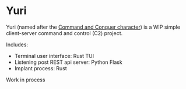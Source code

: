 # Yuri

Yuri (named after the [Command and Conquer character](https://www.wikiwand.com/en/Command_%26_Conquer:_Yuri%27s_Revenge)) is a WIP simple client-server command and control (C2) project.

Includes:
 - Terminal user interface: Rust TUI
 - Listening post REST api server: Python Flask
 - Implant process: Rust

Work in process